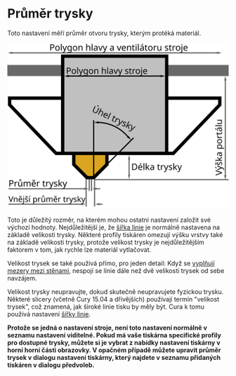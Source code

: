 Průměr trysky
====
Toto nastavení měří průměr otvoru trysky, kterým protéká materiál.

![Rozměry tiskové hlavy](../images/head_dimensions_cs.svg)

Toto je důležitý rozměr, na kterém mohou ostatní nastavení založit své výchozí hodnoty. Nejdůležitější je, že [šířka linie](../resolution/line_width.md) je normálně nastavena na základě velikosti trysky. Některé profily tiskáren omezují výšku vrstvy také na základě velikosti trysky, protože velikost trysky je nejdůležitějším faktorem v tom, jak rychle lze materiál vytlačovat.

Velikost trysek se také používá přímo, pro jeden detail: Když se [vyplňují mezery mezi stěnami](../shell/fill_perimeter_gaps.md), nespojí se linie dále než dvě velikosti trysek od sebe navzájem.

Velikost trysky neupravujte, dokud skutečně neupravujete fyzickou trysku. Některé slicery (včetně Cury 15.04 a dřívějších) používají termín "velikost trysek", což znamená, jak široké linie tisku by měly být. Cura k tomu používá nastavení [šířky linie](../resolution/line_width.md).

**Protože se jedná o nastavení stroje, není toto nastavení normálně v seznamu nastavení viditelné. Pokud má vaše tiskárna specifické profily pro dostupné trysky, můžete si je vybrat z nabídky nastavení tiskárny v horní horní části obrazovky. V opačném případě můžete upravit průměr trysek v dialogu nastavení tiskárny, který najdete v seznamu přidaných tiskáren v dialogu předvoleb.**